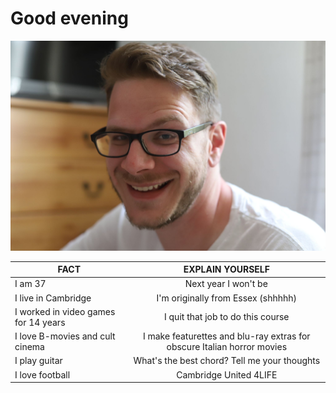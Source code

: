 # Good evening

![Alt text](./mike.jpg)

| FACT                                   | EXPLAIN  YOURSELF                                                        |
|----------------------------------------|:------------------------------------------------------------------------:|
| I am 37                                | Next year I won't be                                                     |
| I live in Cambridge                    | I'm originally from Essex (shhhhh)                                       |
| I worked in video games for 14 years   | I quit that job to do this course                                        |
| I love B-movies and cult cinema        | I make featurettes and blu-ray extras for obscure Italian horror movies  |
| I play guitar                          | What's the best chord? Tell me your thoughts                             |
| I love football                        | Cambridge United 4LIFE                                                   |

